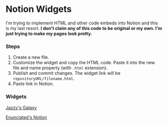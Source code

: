 # Notion Widgets
I'm trying to implement HTML and other code embeds into Notion and this is my last resort.
**I don't claim any of this code to be original or my own. I'm just trying to make my pages look pretty.**
### Steps
1. Create a new file.
2. Customize the widget and copy the HTML code. Paste it into the new file and name property (with `.html` extension).
3. Publish and commit changes. The widget link will be `repositoryURL/filename.html`.
4. Paste link in Notion.
### Widgets
[Jazzy's Galaxy](jazzys-galaxy)

[Enunciated's Notion](enunciated-notion)
